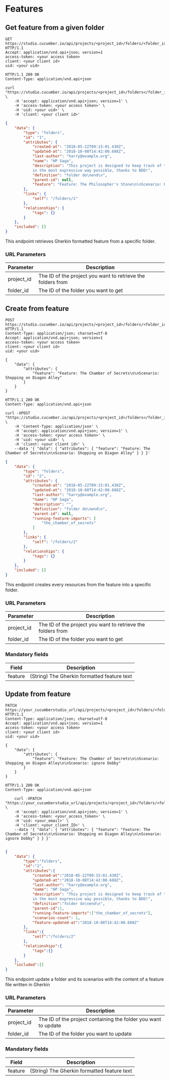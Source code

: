 # Features

## Get feature from a given folder

```http
GET https://studio.cucumber.io/api/projects/<project_id>/folders/<folder_id>/feature HTTP/1.1
Accept: application/vnd.api+json; version=1
access-token: <your access token>
client: <your client id>
uid: <your uid>
```

```http
HTTP/1.1 200 OK
Content-Type: application/vnd.api+json
```

```shell
curl "https://studio.cucumber.io/api/projects/<project_id>/folders</folder_id>/feature" \
    -H 'accept: application/vnd.api+json; version=1' \
    -H 'access-token: <your access token>' \
    -H 'uid: <your uid>' \
    -H 'client: <your client id>'
```

```json
{
    "data": {
        "type": "folders",
        "id": "1",
        "attributes": {
            "created-at": "2018-05-22T09:15:01.430Z",
            "updated-at": "2018-10-08T14:42:00.688Z",
            "last-author": "harry@example.org",
            "name": "HP Saga",
            "description": "This project is designed to keep track of the evolution of the HP saga,
            in the most expressive way possible, thanks to BDD!",
            "definition": "folder do\nend\n",
            "parent-id": null,
            "feature": "Feature: The Philosopher's Stone\n\nScenario: Read a Hogwarts letter"
        },
        "links": {
            "self": "/folders/1"
        },
        "relationships": {
            "tags": {}
        }
    },
    "included": []
}
```

This endpoint retrieves Gherkin formatted feature from a specific folder.


### URL Parameters

Parameter | Description
--------- | -----------
project_id | The ID of the project you want to retrieve the folders from
folder_id | The ID of the folder you want to get

## Create from feature

```http
POST https://studio.cucumber.io/api/projects/<project_id>/folders/<folder_id>/create_from_feature HTTP/1.1
Content-Type: application/json; charset=utf-8
Accept: application/vnd.api+json; version=1
access-token: <your access token>
client: <your client id>
uid: <your uid>

{
    "data": {
        "attributes": {
            "feature": "Feature: The Chamber of Secrets\n\nScenario: Shopping on Diagon Alley"
        }
    }
}
```

```http
HTTP/1.1 200 OK
Content-Type: application/vnd.api+json
```

```shell
curl -XPOST "https://studio.cucumber.io/api/projects/<project_id>/folders</folder_id>/create_from_feature" \
    -H 'Content-Type: application/json' \
    -H 'accept: application/vnd.api+json; version=1' \
    -H 'access-token: <your access token>' \
    -H 'uid: <your uid>' \
    -H 'client: <your client id>' \
    --data '{ "data": { "attributes": { "feature": "Feature: The Chamber of Secrets\n\nScenario: Shopping on Diagon Alley" } } }'
```

```json
{
    "data": {
        "type": "folders",
        "id": "2",
        "attributes": {
            "created-at": "2018-05-22T09:15:01.430Z",
            "updated-at": "2018-10-08T14:42:00.688Z",
            "last-author": "harry@example.org",
            "name": "HP Saga",
            "description": "",
            "definition": "folder do\nend\n",
            "parent-id": null,
            "running-feature-imports": [
                "the_chamber_of_secrets"
            ]
        },
        "links": {
            "self": "/folders/2"
        },
        "relationships": {
            "tags": {}
        }
    },
    "included": []
}
```

This endpoint creates every resources from the feature into a specific folder.

### URL Parameters

Parameter | Description
--------- | -----------
project_id | The ID of the project you want to retrieve the folders from
folder_id | The ID of the folder you want to get

### Mandatory fields

Field | Description
--------- | -----------
feature   | (String) The Gherkin formatted feature text

## Update from feature

```http
PATCH https://your_cucumberstudio_url/api/projects/<project_id>/folders/<folder_id>/update_from_feature HTTP/1.1
Content-Type: application/json; charset=utf-8
Accept: application/vnd.api+json; version=1
access-token: <your access token>
client: <your client id>
uid: <your uid>

{
    "data": {
        "attributes": {
            "feature": "Feature: The Chamber of Secrets\n\nScenario: Shopping on Diagon Alley\n\nScenario: ignore Dobby"
        }
    }
}
```

```http
HTTP/1.1 200 OK
Content-Type: application/vnd.api+json
```

```shell
    curl -XPATCH "https://your_cucumberstudio_url/api/projects/<project_id>/folders/<folder_id>/update_from_feature" \
    -H 'accept: application/vnd.api+json; version=1' \
    -H 'access-token: <your_access_token>' \
    -H 'uid: <your_email>' \
    -H 'client: <your_client_ID>' \
    --data '{ "data": { "attributes": { "feature": "Feature: The Chamber of Secrets\n\nScenario: Shopping on Diagon Alley\n\nScenario: ignore Dobby" } } }'
```

```json

{
    "data": {
        "type":"folders",
        "id":"2",
        "attributes":{
            "created-at":"2018-05-22T09:15:01.430Z",
            "updated-at":"2018-10-08T14:42:00.688Z",
            "last-author": "harry@example.org",
            "name": "HP Saga",
            "description": "This project is designed to keep track of the evolution of the HP saga,
            in the most expressive way possible, thanks to BDD!",
            "definition":"folder do\nend\n",
            "parent-id":1,
            "running-feature-imports":["the_chamber_of_secrets"],
            "scenarios-count": 1,
            "feature-updated-at":"2018-10-08T14:42:00.688Z"
        },
        "links":{
            "self":"/folders/2"
        },
        "relationships":{
            "tags":{}
        }
    },
    "included":[]
}
```

This endpoint update a folder and its scenarios with the content of a feature file written in Gherkin

### URL Parameters

Parameter | Description
--------- | -----------
project_id | The ID of the project containing the folder you want to update
folder_id | The ID of the folder you want to update


### Mandatory fields

Field | Description
--------- | -----------
feature   | (String) The Gherkin formatted feature text
